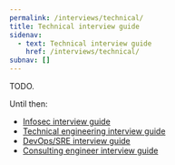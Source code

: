 ```yaml
---
permalink: /interviews/technical/
title: Technical interview guide
sidenav:
  - text: Technical interview guide
    href: /interviews/technical/
subnav: []
---
```


TODO.

Until then:

- [Infosec interview guide]({{site.baseurl}}/interviews/infosec/)
- [Technical engineering interview guide]({{site.baseurl}}/interviews/engineer/)
- [DevOps/SRE interview guide]({{site.baseurl}}/interviews/devops/)
- [Consulting engineer interview guide]({{site.baseurl}}/interviews/consulting-engineer/)
